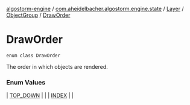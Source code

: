 [algostorm-engine](../../../../index.md) / [com.aheidelbacher.algostorm.engine.state](../../../index.md) / [Layer](../../index.md) / [ObjectGroup](../index.md) / [DrawOrder](.)

# DrawOrder

`enum class DrawOrder`

The order in which objects are rendered.

### Enum Values

| [TOP_DOWN](-t-o-p_-d-o-w-n.md) |  |
| [INDEX](-i-n-d-e-x.md) |  |

